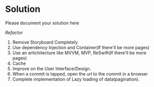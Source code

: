 # Solution

Please document your solution here

*Refactor*
1. Remove Storyboard Completely
2. Use dependency Injection and Container(If there'll be more pages)
3. Use an artichitecture like MVVM, MVP, ReSwift(If there'll be more pages)
4. Cache
5. Improve on the User Interface/Design.
6. When a commit is tapped, open the url to the commit in a browser
7. Complete implementation of Lazy loading of data(pagination).


